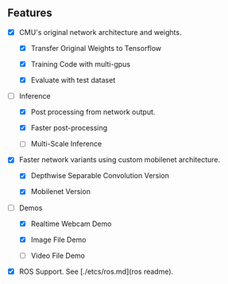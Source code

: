 ## Features

- [x] CMU's original network architecture and weights.

  - [x] Transfer Original Weights to Tensorflow

  - [x] Training Code with multi-gpus
  
  - [x] Evaluate with test dataset

- [ ] Inference

  - [x] Post processing from network output.

  - [x] Faster post-processing

  - [ ] Multi-Scale Inference

- [x] Faster network variants using custom mobilenet architecture.

  - [x] Depthwise Separable Convolution Version
  
  - [x] Mobilenet Version
  
- [ ] Demos

  - [x] Realtime Webcam Demo
  
  - [x] Image File Demo
  
  - [ ] Video File Demo

- [x] ROS Support. See [./etcs/ros.md](ros readme). 